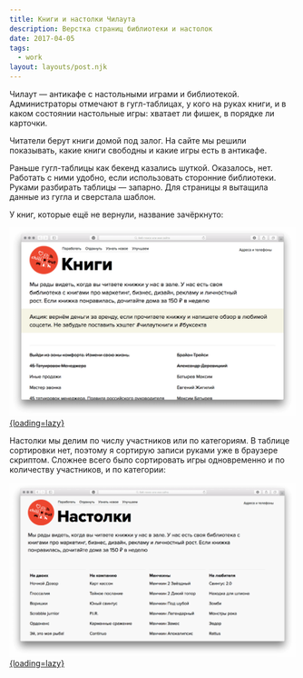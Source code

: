 ```yaml
---
title: Книги и настолки Чилаута
description: Верстка страниц библиотеки и настолок
date: 2017-04-05
tags:
  - work
layout: layouts/post.njk
---
```

Чилаут — антикафе с настольными играми и библиотекой. Администраторы отмечают в гугл-таблицах, у кого на руках книги, и в каком состоянии настольные игры: хватает ли фишек, в порядке ли карточки.

Читатели берут книги домой под залог. На сайте мы решили показывать, какие книги свободны и какие игры есть в антикафе.

Раньше гугл-таблицы как бекенд казались шуткой. Оказалось, нет. Работать с ними удобно, если использовать сторонние библиотеки. Руками разбирать таблицы — запарно. Для страницы я вытащила данные из гугла и сверстала шаблон.

У книг, которые ещё не вернули, название зачёркнуто:

[![Скриншот страницы библиотеки](./images/books.png){loading=lazy}](/test/chillout/books.html)

Настолки мы делим по числу участников или по категориям. В таблице сортировки нет, поэтому я сортирую записи руками уже в браузере скриптом. Сложнее всего было сортировать игры одновременно и по количеству участников, и по категории:

[![Скриншот страницы настолок](./images/tabletop.png){loading=lazy}](/test/chillout/board-games.html)
